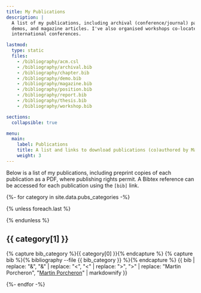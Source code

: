 ```yaml
---
title: My Publications
description: |
  A list of my publications, including archival (conference/journal) papers,
  demos, and magazine articles. I've also organised workshops co-located at
  international conferences. 

lastmod:
  type: static
  files:
    - /bibliography/acm.csl
    - /bibliography/archival.bib
    - /bibliography/chapter.bib
    - /bibliography/demo.bib
    - /bibliography/magazine.bib
    - /bibliography/position.bib
    - /bibliography/report.bib
    - /bibliography/thesis.bib
    - /bibliography/workshop.bib

sections:
  collapsible: true

menu:
  main:
    label: Publications
    title: A list and links to download publications (co)authored by Martin Porcheron
    weight: 3
---
```


Below is a list of my publications, including preprint copies of each publication as a PDF, where publishing rights permit. A Bibtex reference can be accessed for each publication using the `[bib]` link.

{%- for category in site.data.pubs_categories -%}

{% unless foreach.last %}
<!-- section -->
{% endunless %}

<h2 id="{{ category[1] | slugify }}">{{ category[1] }}</h2>

{% capture bib_category %}{{ category[0] }}{% endcapture %}
{% capture bib %}{% bibliography --file {{ bib_category }} %}{% endcapture %}
{{ bib | replace: "&amp;", "&" | replace: "&lt;", "<" | replace: "&gt;", ">" | replace: "Martin Porcheron", "<u>Martin Porcheron</u>" | markdownify }}

{%- endfor -%}
